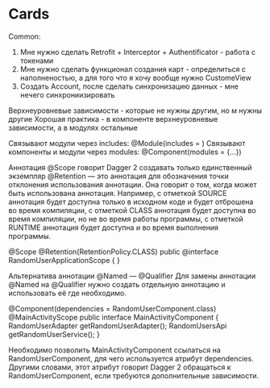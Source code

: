 # Cards
Common:
1. Мне нужно сделать Retrofit + Interceptor + Authentificator - работа с токенами
2. Мне нужно сделать функционал создания карт - определиться с наполненостью, а для того что я хочу вообще нужно CustomeView
3. Создать Account, после сделать синхронизацию данных - мне нечего синхрониизировать


Верхнеуровневые зависимости - которые не нужны другим, но м нужны другие
Хорошая практика - в компоненте верхнеуровневые зависимости, а в модулях остальные

Связывают модули через includes: @Module(includes = )
Связывают компоненты и модули через modules: @Component(modules = {...})

Аннотация @Scope говорит Dagger 2 создавать только единственный экземпляр
@Retention — это аннотация для обозначения точки отклонения использования аннотации. 
Она говорит о том, когда может быть использована аннотация. Например, 
с отметкой SOURCE аннотация будет доступна только в исходном коде и будет отброшена во время компиляции, 
с отметкой CLASS аннотация будет доступна во время компиляции, но не во время работы программы, 
с отметкой RUNTIME аннотация будет доступна и во время выполнения программы.

@Scope
@Retention(RetentionPolicy.CLASS)
    public @interface RandomUserApplicationScope {
}


Альтернатива аннотации @Named — @Qualifier
Для замены аннотации @Named на @Qualifier нужно создать отдельную аннотацию и использовать её где необходимо.


@Component(dependencies = RandomUserComponent.class)
@MainActivityScope
public interface MainActivityComponent {
    RandomUserAdapter getRandomUserAdapter();
    RandomUsersApi getRandomUserService();
}

Необходимо позволить MainActivityComponent ссылаться на RandomUserComponent, 
для чего используется атрибут dependencies. Другими словами, этот атрибут говорит Dagger 2 
обращаться к RandomUserComponent, если требуются дополнительные зависимости.
